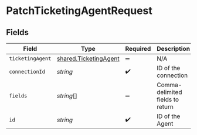 # PatchTicketingAgentRequest


## Fields

| Field                                                          | Type                                                           | Required                                                       | Description                                                    |
| -------------------------------------------------------------- | -------------------------------------------------------------- | -------------------------------------------------------------- | -------------------------------------------------------------- |
| `ticketingAgent`                                               | [shared.TicketingAgent](../../models/shared/ticketingagent.md) | :heavy_minus_sign:                                             | N/A                                                            |
| `connectionId`                                                 | *string*                                                       | :heavy_check_mark:                                             | ID of the connection                                           |
| `fields`                                                       | *string*[]                                                     | :heavy_minus_sign:                                             | Comma-delimited fields to return                               |
| `id`                                                           | *string*                                                       | :heavy_check_mark:                                             | ID of the Agent                                                |